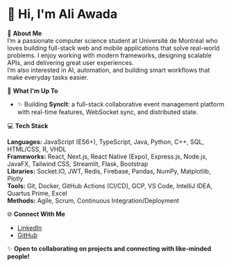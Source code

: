 # 👋 Hi, I'm Ali Awada

💫 **About Me**  
I’m a passionate computer science student at Université de Montréal who loves building full-stack web and mobile applications that solve real-world problems. I enjoy working with modern frameworks, designing scalable APIs, and delivering great user experiences.  
I’m also interested in AI, automation, and building smart workflows that make everyday tasks easier.

🚀 **What I'm Up To**
- ✨ Building **SyncIt**: a full-stack collaborative event management platform with real-time features, WebSocket sync, and distributed state.

💻 **Tech Stack**

**Languages:** JavaScript (ES6+), TypeScript, Java, Python, C++, SQL, HTML/CSS, R, VHDL  
**Frameworks:** React, Next.js, React Native (Expo), Express.js, Node.js, JavaFX, Tailwind CSS, Streamlit, Flask, Bootstrap  
**Libraries:** Socket.IO, JWT, Redis, Firebase, Pandas, NumPy, Matplotlib, Plotly  
**Tools:** Git, Docker, GitHub Actions (CI/CD), GCP, VS Code, IntelliJ IDEA, Quartus Prime, Excel  
**Methods:** Agile, Scrum, Continuous Integration/Deployment

🌐 **Connect With Me**
- [LinkedIn](https://linkedin.com/in/ali-awada27/)
- [GitHub](https://github.com/aliawada27)

✨ **Open to collaborating on projects and connecting with like-minded people!**

